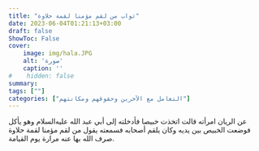 ```yaml
---
title: "ثواب من لقم مؤمنا لقمة حلاوة"
date: 2023-06-04T01:21:13+03:00
draft: false
ShowToc: False
cover:
    image: img/hala.JPG
    alt: 'صورة'
    caption: ''
#    hidden: false
summary: 
tags: [""]
categories: ["التعامل مع الآخرين وحقوقهم ومكانتهم"]
---
```

عن الريان امرأته قالت
اتخذت خبيصا فأدخلته إلى أبي عبد الله عليه‌السلام وهو يأكل فوضعت الخبيص
بين يديه وكان يلقم أصحابه فسمعته يقول من لقم مؤمنا لقمة حلاوة
صرف الله بها عنه مرارة يوم القيامة.


